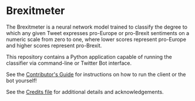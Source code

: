 # Brexitmeter

The Brexitmeter is a neural network model trained to classify the degree to which any given Tweet expresses pro-Europe or pro-Brexit sentiments on a numeric scale from zero to one, where lower scores represent pro-Europe and higher scores represent pro-Brexit.

This repository contains a Python application capable of running the classifier via command-line or Twitter Bot interface.

See the [Contributor's Guide](/CONTRIBUTING.md) for instructions on how to run the client or the bot yourself!

See the [Credits file](/CREDITS.md) for additional details and acknowledgements.
